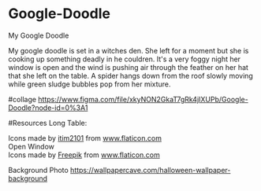 # Google-Doodle

My Google Doodle

My google doodle is set in a witches den. She left for a moment but she is cooking up something deadly in he couldren. It's a very foggy night her window is open and the wind is pushing air through the feather on her hat that she left on the table. A spider hangs down from the roof slowly moving while green sludge bubbles pop from her mixture.

#collage
https://www.figma.com/file/xkyNON2GkaT7gRk4jIXUPb/Google-Doodle?node-id=0%3A1

#Resources
Long Table:

<div>Icons made by <a href="https://www.flaticon.com/authors/itim2101" title="itim2101">itim2101</a> from <a href="https://www.flaticon.com/" title="Flaticon">www.flaticon.com</a></div>
Open Window
<div>Icons made by <a href="https://www.freepik.com" title="Freepik">Freepik</a> from <a href="https://www.flaticon.com/" title="Flaticon">www.flaticon.com</a></div>

Background Photo
https://wallpapercave.com/halloween-wallpaper-background
